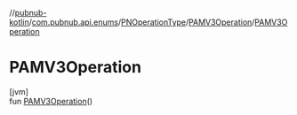 //[pubnub-kotlin](../../../../index.md)/[com.pubnub.api.enums](../../index.md)/[PNOperationType](../index.md)/[PAMV3Operation](index.md)/[PAMV3Operation](-p-a-m-v3-operation.md)

# PAMV3Operation

[jvm]\
fun [PAMV3Operation](-p-a-m-v3-operation.md)()

